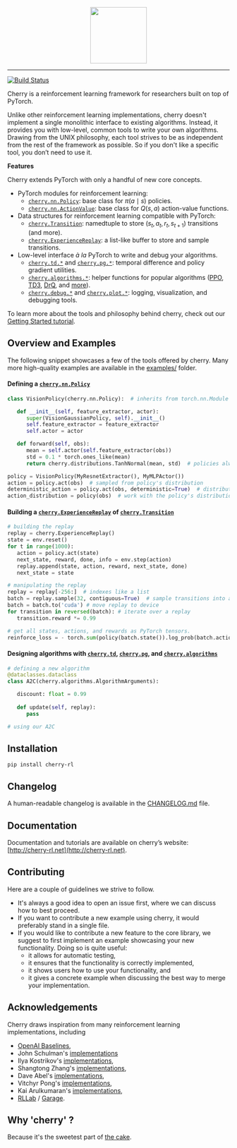 <p align="center"><img src="http://cherry-rl.net/assets/images/cherry_full.png" height="128px" /></p>

--------------------------------------------------------------------------------

[![Build Status](https://travis-ci.org/learnables/cherry.svg?branch=master)](https://travis-ci.org/learnables/cherry)

Cherry is a reinforcement learning framework for researchers built on top of PyTorch.

Unlike other reinforcement learning implementations, cherry doesn't implement a single monolithic  interface to existing algorithms.
Instead, it provides you with low-level, common tools to write your own algorithms.
Drawing from the UNIX philosophy, each tool strives to be as independent from the rest of the framework as possible.
So if you don't like a specific tool, you don’t need to use it.

**Features**

Cherry extends PyTorch with only a handful of new core concepts.

* PyTorch modules for reinforcement learning: 
    * [`cherry.nn.Policy`](http://cherry-rl.net/api/cherry.nn/#cherry.nn.policy.Policy): base class for $\pi(a \mid s)$ policies.
    * [`cherry.nn.ActionValue`](http://cherry-rl.net/api/cherry.nn/#cherry.nn.action_value.ActionValue): base class for $Q(s, a)$ action-value functions.
* Data structures for reinforcement learning compatible with PyTorch:
    * [`cherry.Transition`](http://cherry-rl.net/api/cherry/#cherry.experience_replay.Transition): namedtuple to store $(s_t, a_t, r_t, s_{t+1})$ transitions (and more).
    * [`cherry.ExperienceReplay`](http://cherry-rl.net/api/cherry/#cherry.experience_replay.ExperienceReplay): a list-like buffer to store and sample transitions.
 * Low-level interface *à la* PyTorch to write and debug your algorithms.
    * [`cherry.td.*`](http://cherry-rl.net/api/cherry.td/) and [`cherry.pg.*`](http://cherry-rl.net/api/cherry.pg/): temporal difference and policy gradient utilities.
    * [`cherry.algorithms.*`](http://cherry-rl.net/api/cherry.algorithms/): helper functions for popular algorithms ([PPO](http://cherry-rl.net/api/cherry.algorithms/#cherry.algorithms.ppo.PPO), [TD3](http://cherry-rl.net/api/cherry.algorithms/#cherry.algorithms.td3.TD3), [DrQ](http://cherry-rl.net/api/cherry.algorithms/#cherry.algorithms.drq.DrQ), and [more](http://cherry-rl.net/api/cherry.algorithms/)).
    * [`cherry.debug.*`](http://cherry-rl.net/api/cherry.debug/) and [`cherry.plot.*`](http://cherry-rl.net/api/cherry.plot/): logging, visualization, and debugging tools.

To learn more about the tools and philosophy behind cherry, check out our [Getting Started tutorial](http://cherry-rl.net/tutorials/getting_started/).

## Overview and Examples

The following snippet showcases a few of the tools offered by cherry.
Many more high-quality examples are available in the [examples/](./examples/) folder.

#### Defining a [`cherry.nn.Policy`](http://cherry-rl.net/api/cherry.nn/#cherry.nn.policy.Policy)

~~~python
class VisionPolicy(cherry.nn.Policy):  # inherits from torch.nn.Module

   def __init__(self, feature_extractor, actor):
      super(VisionGaussianPolicy, self).__init__()
      self.feature_extractor = feature_extractor
      self.actor = actor

   def forward(self, obs):
      mean = self.actor(self.feature_extractor(obs))
      std = 0.1 * torch.ones_like(mean)
      return cherry.distributions.TanhNormal(mean, std)  # policies always return a distribution

policy = VisionPolicy(MyResnetExtractor(), MyMLPActor())
action = policy.act(obs)  # sampled from policy's distribution
deterministic_action = policy.act(obs, deterministic=True)  # distribution's mode
action_distribution = policy(obs)  # work with the policy's distribution
~~~

#### Building a [`cherry.ExperienceReplay`](http://cherry-rl.net/api/cherry/#cherry.experience_replay.ExperienceReplay) of [`cherry.Transition`](http://cherry-rl.net/api/cherry/#cherry.experience_replay.Transition)

~~~python
# building the replay
replay = cherry.ExperienceReplay()
state = env.reset()
for t in range(1000):
   action = policy.act(state)
   next_state, reward, done, info = env.step(action)
   replay.append(state, action, reward, next_state, done)
   next_state = state

# manipulating the replay
replay = replay[-256:]  # indexes like a list
batch = replay.sample(32, contiguous=True)  # sample transitions into a replay
batch = batch.to('cuda') # move replay to device
for transition in reversed(batch): # iterate over a replay
   transition.reward *= 0.99

# get all states, actions, and rewards as PyTorch tensors.
reinforce_loss = - torch.sum(policy(batch.state()).log_prob(batch.action()) * batch.reward())
~~~

#### Designing algorithms with [`cherry.td`](http://cherry-rl.net/api/cherry.td/), [`cherry.pg`](http://cherry-rl.net/api/cherry.pg/), and [`cherry.algorithms`](http://cherry-rl.net/api/cherry.algorithms/)

~~~python
# defining a new algorithm
@dataclasses.dataclass
class A2C(cherry.algorithms.AlgorithmArguments):

   discount: float = 0.99
   
   def update(self, replay):
      pass

# using our A2C
~~~

## Installation

```
pip install cherry-rl
```

## Changelog

A human-readable changelog is available in the [CHANGELOG.md](CHANGELOG.md) file.

## Documentation

Documentation and tutorials are available on cherry’s website: [http://cherry-rl.net](http://cherry-rl.net).

## Contributing

Here are a couple of guidelines we strive to follow.

* It's always a good idea to open an issue first, where we can discuss how to best proceed.
* If you want to contribute a new example using cherry, it would preferably stand in a single file.
* If you would like to contribute a new feature to the core library, we suggest to first implement an example showcasing your new functionality. Doing so is quite useful:
    * it allows for automatic testing,
    * it ensures that the functionality is correctly implemented,
    * it shows users how to use your functionality, and
    * it gives a concrete example when discussing the best way to merge your implementation.

## Acknowledgements

Cherry draws inspiration from many reinforcement learning implementations, including

* [OpenAI Baselines](https://github.com/openai/baselines),
* John Schulman's [implementations](https://github.com/joschu/modular_rl)
* Ilya Kostrikov's [implementations](https://github.com/ikostrikov/pytorch-a2c-ppo-acktr),
* Shangtong Zhang's [implementations](https://github.com/ShangtongZhang/DeepRL),
* Dave Abel's [implementations](https://github.com/david-abel/simple_rl/),
* Vitchyr Pong's [implementations](https://github.com/vitchyr/rlkit),
* Kai Arulkumaran's [implementations](https://github.com/Kaixhin/spinning-up-basic),
* [RLLab](https://github.com/rll/rllab) / [Garage](https://github.com/rlworkgroup/garage).


## Why 'cherry' ?

Because it's the sweetest part of [the cake](https://twitter.com/ylecun/status/1097532314614034433).
